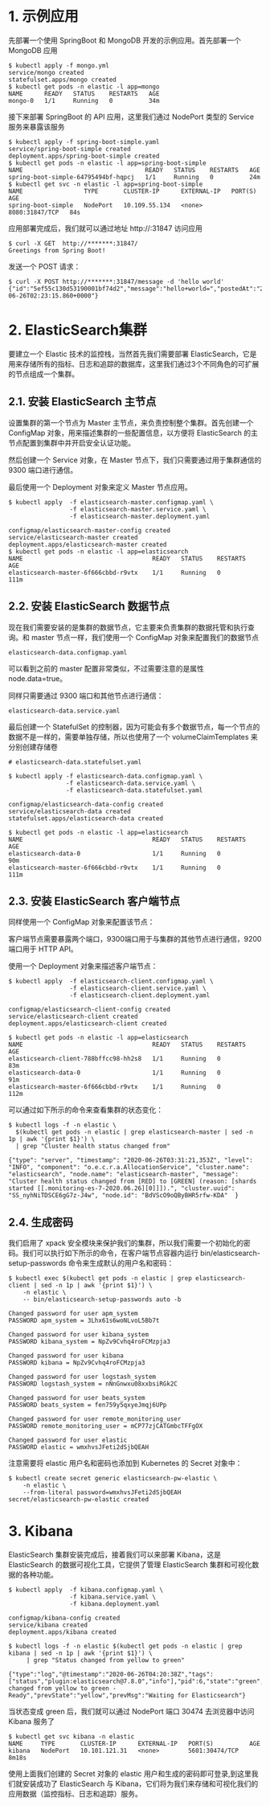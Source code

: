 # 1. 示例应用
先部署一个使用 SpringBoot 和 MongoDB 开发的示例应用。首先部署一个 MongoDB 应用
```
$ kubectl apply -f mongo.yml
service/mongo created
statefulset.apps/mongo created
$ kubectl get pods -n elastic -l app=mongo             
NAME      READY   STATUS    RESTARTS   AGE
mongo-0   1/1     Running   0          34m
```
接下来部署 SpringBoot 的 API 应用，这里我们通过 NodePort 类型的 Service 服务来暴露该服务
```
$ kubectl apply -f spring-boot-simple.yaml 
service/spring-boot-simple created
deployment.apps/spring-boot-simple created
$ kubectl get pods -n elastic -l app=spring-boot-simple
NAME                                  READY   STATUS    RESTARTS   AGE
spring-boot-simple-64795494bf-hqpcj   1/1     Running   0          24m
$ kubectl get svc -n elastic -l app=spring-boot-simple
NAME                 TYPE       CLUSTER-IP      EXTERNAL-IP   PORT(S)          AGE
spring-boot-simple   NodePort   10.109.55.134   <none>        8080:31847/TCP   84s
```
应用部署完成后，我们就可以通过地址 http://:31847 访问应用
```
$ curl -X GET  http://*******:31847/
Greetings from Spring Boot!
```
发送一个 POST 请求：
```
$ curl -X POST http://*******:31847/message -d 'hello world'
{"id":"5ef55c130d53190001bf74d2","message":"hello+world=","postedAt":"2020-06-26T02:23:15.860+0000"}
```

# 2. ElasticSearch集群
要建立一个 Elastic 技术的监控栈，当然首先我们需要部署 ElasticSearch，它是用来存储所有的指标、日志和追踪的数据库，这里我们通过3个不同角色的可扩展的节点组成一个集群。

## 2.1. 安装 ElasticSearch 主节点
设置集群的第一个节点为 Master 主节点，来负责控制整个集群。首先创建一个 ConfigMap 对象，用来描述集群的一些配置信息，以方便将 ElasticSearch 的主节点配置到集群中并开启安全认证功能。

然后创建一个 Service 对象，在 Master 节点下，我们只需要通过用于集群通信的 9300 端口进行通信。

最后使用一个 Deployment 对象来定义 Master 节点应用。
```
$ kubectl apply  -f elasticsearch-master.configmap.yaml \
                 -f elasticsearch-master.service.yaml \
                 -f elasticsearch-master.deployment.yaml

configmap/elasticsearch-master-config created
service/elasticsearch-master created
deployment.apps/elasticsearch-master created
$ kubectl get pods -n elastic -l app=elasticsearch
NAME                                    READY   STATUS    RESTARTS   AGE
elasticsearch-master-6f666cbbd-r9vtx    1/1     Running   0          111m
```

## 2.2. 安装 ElasticSearch 数据节点
现在我们需要安装的是集群的数据节点，它主要来负责集群的数据托管和执行查询。和 master 节点一样，我们使用一个 ConfigMap 对象来配置我们的数据节点
``` 
elasticsearch-data.configmap.yaml
```
可以看到之前的 master 配置非常类似，不过需要注意的是属性 node.data=true。

同样只需要通过 9300 端口和其他节点进行通信：
```
elasticsearch-data.service.yaml
```
最后创建一个 StatefulSet 的控制器，因为可能会有多个数据节点，每一个节点的数据不是一样的，需要单独存储，所以也使用了一个 volumeClaimTemplates 来分别创建存储卷
```
# elasticsearch-data.statefulset.yaml
```

```
$ kubectl apply -f elasticsearch-data.configmap.yaml \
                -f elasticsearch-data.service.yaml \
                -f elasticsearch-data.statefulset.yaml

configmap/elasticsearch-data-config created
service/elasticsearch-data created
statefulset.apps/elasticsearch-data created

$ kubectl get pods -n elastic -l app=elasticsearch
NAME                                    READY   STATUS    RESTARTS   AGE
elasticsearch-data-0                    1/1     Running   0          90m
elasticsearch-master-6f666cbbd-r9vtx    1/1     Running   0          111m
```
## 2.3. 安装 ElasticSearch 客户端节点
同样使用一个 ConfigMap 对象来配置该节点：

客户端节点需要暴露两个端口，9300端口用于与集群的其他节点进行通信，9200端口用于 HTTP API。

使用一个 Deployment 对象来描述客户端节点：

```
$ kubectl apply  -f elasticsearch-client.configmap.yaml \
                 -f elasticsearch-client.service.yaml \
                 -f elasticsearch-client.deployment.yaml

configmap/elasticsearch-client-config created
service/elasticsearch-client created
deployment.apps/elasticsearch-client created

$ kubectl get pods -n elastic -l app=elasticsearch
NAME                                    READY   STATUS    RESTARTS   AGE
elasticsearch-client-788bffcc98-hh2s8   1/1     Running   0          83m
elasticsearch-data-0                    1/1     Running   0          91m
elasticsearch-master-6f666cbbd-r9vtx    1/1     Running   0          112m
```

可以通过如下所示的命令来查看集群的状态变化：
```
$ kubectl logs -f -n elastic \
  $(kubectl get pods -n elastic | grep elasticsearch-master | sed -n 1p | awk '{print $1}') \
  | grep "Cluster health status changed from"

{"type": "server", "timestamp": "2020-06-26T03:31:21,353Z", "level": "INFO", "component": "o.e.c.r.a.AllocationService", "cluster.name": "elasticsearch", "node.name": "elasticsearch-master", "message": "Cluster health status changed from [RED] to [GREEN] (reason: [shards started [[.monitoring-es-7-2020.06.26][0]]]).", "cluster.uuid": "SS_nyhNiTDSCE6gG7z-J4w", "node.id": "BdVScO9oQByBHR5rfw-KDA"  }
```

## 2.4. 生成密码
我们启用了 xpack 安全模块来保护我们的集群，所以我们需要一个初始化的密码。我们可以执行如下所示的命令，在客户端节点容器内运行 bin/elasticsearch-setup-passwords 命令来生成默认的用户名和密码：
```
$ kubectl exec $(kubectl get pods -n elastic | grep elasticsearch-client | sed -n 1p | awk '{print $1}') \
    -n elastic \
    -- bin/elasticsearch-setup-passwords auto -b

Changed password for user apm_system
PASSWORD apm_system = 3Lhx61s6woNLvoL5Bb7t

Changed password for user kibana_system
PASSWORD kibana_system = NpZv9Cvhq4roFCMzpja3

Changed password for user kibana
PASSWORD kibana = NpZv9Cvhq4roFCMzpja3

Changed password for user logstash_system
PASSWORD logstash_system = nNnGnwxu08xxbsiRGk2C

Changed password for user beats_system
PASSWORD beats_system = fen759y5qxyeJmqj6UPp

Changed password for user remote_monitoring_user
PASSWORD remote_monitoring_user = mCP77zjCATGmbcTFFgOX

Changed password for user elastic
PASSWORD elastic = wmxhvsJFeti2dSjbQEAH
```

注意需要将 elastic 用户名和密码也添加到 Kubernetes 的 Secret 对象中：
```
$ kubectl create secret generic elasticsearch-pw-elastic \
    -n elastic \
    --from-literal password=wmxhvsJFeti2dSjbQEAH
secret/elasticsearch-pw-elastic created
```

# 3. Kibana
ElasticSearch 集群安装完成后，接着我们可以来部署 Kibana，这是 ElasticSearch 的数据可视化工具，它提供了管理 ElasticSearch 集群和可视化数据的各种功能。

```
$ kubectl apply  -f kibana.configmap.yaml \
                 -f kibana.service.yaml \
                 -f kibana.deployment.yaml

configmap/kibana-config created
service/kibana created
deployment.apps/kibana created

$ kubectl logs -f -n elastic $(kubectl get pods -n elastic | grep kibana | sed -n 1p | awk '{print $1}') \
     | grep "Status changed from yellow to green"

{"type":"log","@timestamp":"2020-06-26T04:20:38Z","tags":["status","plugin:elasticsearch@7.8.0","info"],"pid":6,"state":"green","message":"Status changed from yellow to green - Ready","prevState":"yellow","prevMsg":"Waiting for Elasticsearch"}
```
当状态变成 green 后，我们就可以通过 NodePort 端口 30474 去浏览器中访问 Kibana 服务了
```
$ kubectl get svc kibana -n elastic   
NAME     TYPE       CLUSTER-IP      EXTERNAL-IP   PORT(S)          AGE
kibana   NodePort   10.101.121.31   <none>        5601:30474/TCP   8m18s
```
使用上面我们创建的 Secret 对象的 elastic 用户和生成的密码即可登录,到这里我们就安装成功了 ElasticSearch 与 Kibana，它们将为我们来存储和可视化我们的应用数据（监控指标、日志和追踪）服务。
